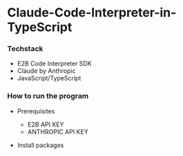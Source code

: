 # Claude-Code-Interpreter-in-TypeScript


### Techstack
- E2B Code Interpreter SDK
- Claude by Anthropic
- JavaScript/TypeScript


### How to run the program
- Prerequisites
  - E2B API KEY
  - ANTHROPIC API KEY

- Install packages
